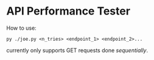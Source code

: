 # API Performance Tester

How to use:

```
py ./joe.py <n_tries> <endpoint_1> <endpoint_2>...
```

currently only supports GET requests done _sequentially_.